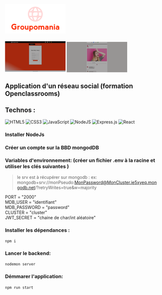   #  <img style="width: 200px;" src="./src/images/icon-above-font.png" alt="Game Workshop Logo">

<img style="width: 200px;" src="./src/images/groupo_0.png" alt="Game Workshop Logo">
<img style="width: 200px;" src="./src/images/groupo_1.png" alt="Game Workshop Logo">

## Application d'un réseau social (formation Openclassrooms)

## Technos : 
![HTML5](https://img.shields.io/badge/html5-%23E34F26.svg?style=for-the-badge&logo=html5&logoColor=white)
![CSS3](https://img.shields.io/badge/css3-%231572B6.svg?style=for-the-badge&logo=css3&logoColor=white)
![JavaScript](https://img.shields.io/badge/javascript-%23323330.svg?style=for-the-badge&logo=javascript&logoColor=%23F7DF1E)
![NodeJS](https://img.shields.io/badge/node.js-6DA55F?style=for-the-badge&logo=node.js&logoColor=white)
![Express.js](https://img.shields.io/badge/express.js-%23404d59.svg?style=for-the-badge&logo=express&logoColor=%2361DAFB)
![React](https://img.shields.io/badge/react-%2320232a.svg?style=for-the-badge&logo=react&logoColor=%2361DAFB)

### Installer NodeJs

### Créer un compte sur la BBD mongodDB

### Variables d'environnement: (créer un fichier .env à la racine et utiliser les clés suivantes )
> le srv est à récupérer sur mongodb : ex: mongodb+srv://monPseudo:MonPassword@MonCluster.ie5xyeq.mongodb.net/?retryWrites=true&w=majority

PORT = "2000" <br>
MDB_USER = "identifiant"<br>
MDB_PASSWORD = "password" <br>
CLUSTER = "cluster"<br>
JWT_SECRET = "chaine de char/int aléatoire"<br>

### Installer les dépendances :
`npm i` 

### Lancer le backend: 
`nodemon server`

### Démmarer l'application:
 `npm run start`





